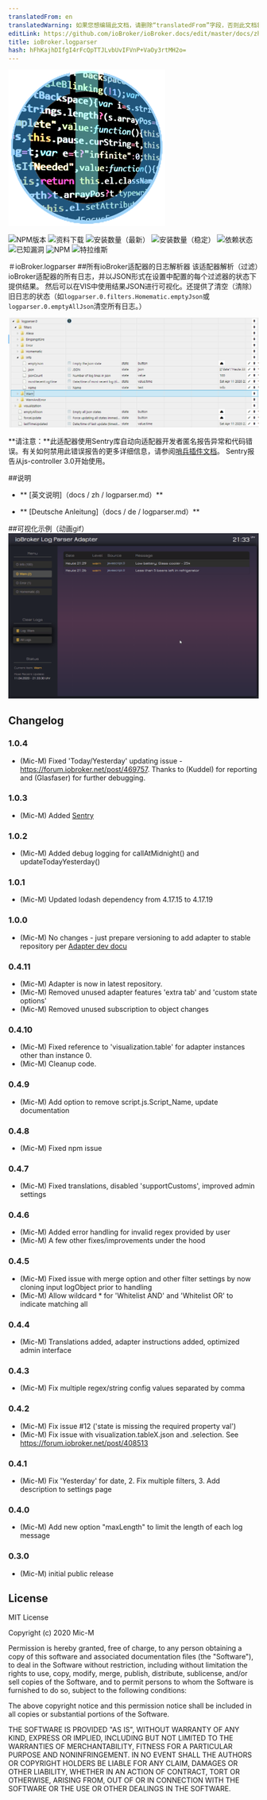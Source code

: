 ```yaml
---
translatedFrom: en
translatedWarning: 如果您想编辑此文档，请删除“translatedFrom”字段，否则此文档将再次自动翻译
editLink: https://github.com/ioBroker/ioBroker.docs/edit/master/docs/zh-cn/adapterref/iobroker.logparser/README.md
title: ioBroker.logparser
hash: hFhKajhDIfgI4rFcQpTTJLvbUvIFVnP+VaOy3rtMH2o=
---
```

![商标](../../../en/adapterref/iobroker.logparser/admin/logparser.png)

![NPM版本](http://img.shields.io/npm/v/iobroker.logparser.svg)
![资料下载](https://img.shields.io/npm/dm/iobroker.logparser.svg)
![安装数量（最新）](http://iobroker.live/badges/logparser-installed.svg)
![安装数量（稳定）](http://iobroker.live/badges/logparser-stable.svg)
![依赖状态](https://img.shields.io/david/Mic-M/iobroker.logparser.svg)
![已知漏洞](https://snyk.io/test/github/Mic-M/ioBroker.logparser/badge.svg)
![NPM](https://nodei.co/npm/iobroker.logparser.png?downloads=true)
![特拉维斯](http://img.shields.io/travis/Mic-M/ioBroker.logparser/master.svg)

＃ioBroker.logparser
##所有ioBroker适配器的日志解析器
该适配器解析（过滤）ioBroker适配器的所有日志，并以JSON形式在设置中配置的每个过滤器的状态下提供结果。
然后可以在VIS中使用结果JSON进行可视化。还提供了清空（清除）旧日志的状态（如`logparser.0.filters.Homematic.emptyJson`或`logparser.0.emptyAllJson`清空所有日志。）

![状态](../../../en/adapterref/iobroker.logparser/docs/en/img/states.png)

**请注意：**此适配器使用Sentry库自动向适配器开发者匿名报告异常和代码错误。有关如何禁用此错误报告的更多详细信息，请参阅[哨兵插件文档](https://github.com/ioBroker/plugin-sentry#plugin-sentry)。 Sentry报告从js-controller 3.0开始使用。

##说明
* ** [英文说明]（docs / zh / logparser.md）**

* ** [Deutsche Anleitung]（docs / de / logparser.md）**

##可视化示例（动画gif）
![可见](../../../en/adapterref/iobroker.logparser/docs/de/img/visintro.gif)

## Changelog

### 1.0.4
* (Mic-M) Fixed 'Today/Yesterday' updating issue - https://forum.iobroker.net/post/469757. Thanks to (Kuddel) for reporting and (Glasfaser) for further debugging.

### 1.0.3
* (Mic-M) Added [Sentry](https://github.com/ioBroker/plugin-sentry)

### 1.0.2
* (Mic-M) Added debug logging for callAtMidnight() and updateTodayYesterday()

### 1.0.1
* (Mic-M) Updated lodash dependency from 4.17.15 to 4.17.19

### 1.0.0
* (Mic-M) No changes - just prepare versioning to add adapter to stable repository per [Adapter dev docu](https://github.com/ioBroker/ioBroker.docs/blob/master/docs/en/dev/adapterdev.md#versioning)

### 0.4.11
* (Mic-M) Adapter is now in latest repository.
* (Mic-M) Removed unused adapter features 'extra tab' and 'custom state options'
* (Mic-M) Removed unused subscription to object changes

### 0.4.10
* (Mic-M) Fixed reference to 'visualization.table' for adapter instances other than instance 0.
* (Mic-M) Cleanup code.

### 0.4.9
* (Mic-M) Add option to remove script.js.Script_Name, update documentation

### 0.4.8
* (Mic-M) Fixed npm issue

### 0.4.7
* (Mic-M) Fixed translations, disabled 'supportCustoms', improved admin settings

### 0.4.6
* (Mic-M) Added error handling for invalid regex provided by user
* (Mic-M) A few other fixes/improvements under the hood

### 0.4.5
* (Mic-M) Fixed issue with merge option and other filter settings by now cloning input logObject prior to handling
* (Mic-M) Allow wildcard * for 'Whitelist AND' and 'Whitelist OR' to indicate matching all

### 0.4.4
* (Mic-M) Translations added, adapter instructions added, optimized admin interface

### 0.4.3
* (Mic-M) Fix multiple regex/string config values separated by comma

### 0.4.2
* (Mic-M) Fix issue #12 ('state is missing the required property val')
* (Mic-M) Fix issue with visualization.tableX.json and .selection. See https://forum.iobroker.net/post/408513

### 0.4.1
* (Mic-M) Fix 'Yesterday' for date, 2. Fix multiple filters, 3. Add description to settings page

### 0.4.0
* (Mic-M) Add new option "maxLength" to limit the length of each log message

### 0.3.0
* (Mic-M) initial public release

## License
MIT License

Copyright (c) 2020 Mic-M

Permission is hereby granted, free of charge, to any person obtaining a copy
of this software and associated documentation files (the "Software"), to deal
in the Software without restriction, including without limitation the rights
to use, copy, modify, merge, publish, distribute, sublicense, and/or sell
copies of the Software, and to permit persons to whom the Software is
furnished to do so, subject to the following conditions:

The above copyright notice and this permission notice shall be included in all
copies or substantial portions of the Software.

THE SOFTWARE IS PROVIDED "AS IS", WITHOUT WARRANTY OF ANY KIND, EXPRESS OR
IMPLIED, INCLUDING BUT NOT LIMITED TO THE WARRANTIES OF MERCHANTABILITY,
FITNESS FOR A PARTICULAR PURPOSE AND NONINFRINGEMENT. IN NO EVENT SHALL THE
AUTHORS OR COPYRIGHT HOLDERS BE LIABLE FOR ANY CLAIM, DAMAGES OR OTHER
LIABILITY, WHETHER IN AN ACTION OF CONTRACT, TORT OR OTHERWISE, ARISING FROM,
OUT OF OR IN CONNECTION WITH THE SOFTWARE OR THE USE OR OTHER DEALINGS IN THE
SOFTWARE.